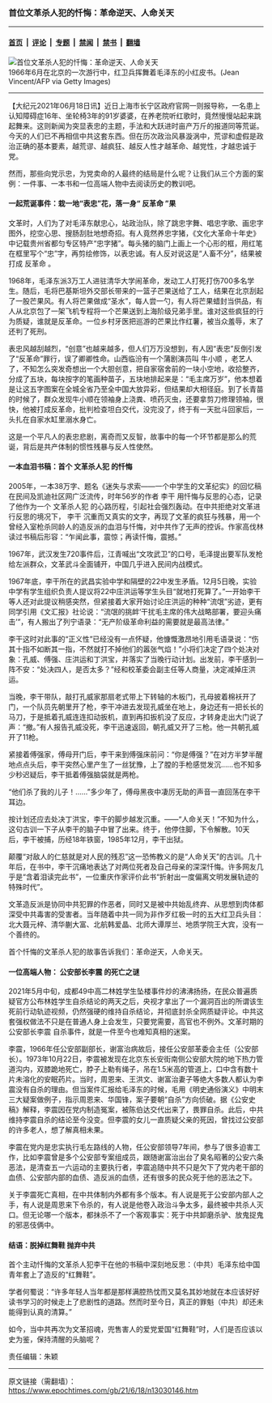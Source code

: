 ### 首位文革杀人犯的忏悔：革命逆天、人命关天

---

#### [首页](../../../..?n13030146) &nbsp;|&nbsp; [评论](../../../../../epoch-comment?n13030146) &nbsp;|&nbsp; [专题](../../../../../epoch-special?n13030146) &nbsp;|&nbsp; [禁闻](../../../../../epoch-news?n13030146) &nbsp;|&nbsp; [禁书](../../../../../books?n13030146) &nbsp;|&nbsp; [翻墙](https://github.com/gfw-breaker/nogfw/blob/master/README.md?n13030146)


<div><img alt="首位文革杀人犯的忏悔：革命逆天、人命关天" class="attachment-djy_600_400 size-djy_600_400 wp-post-image" src="https://i.epochtimes.com/assets/uploads/2020/10/GettyImages-49197-0614-1200x819-600x400.jpg"/>
<div class="caption">
 1966年6月在北京的一次游行中，红卫兵挥舞着毛泽东的小红皮书。(Jean Vincent/AFP via Getty Images)
</div></div><hr/><div class="post_content" id="artbody" itemprop="articleBody">
 <!-- article content begin -->
 <p>
  【大纪元2021年06月18日讯】近日上海市长宁区政府官网一则报导称，一名患上认知障碍症16年、坐轮椅3年的91岁婆婆，在养老院听红歌时，竟然慢慢站起来跳起舞来。这则新闻为突显表忠的主题，手法和大跃进时亩产万斤的报道同等荒诞。今天的人们已不再相信中共这套东西。但在历次政治风暴漩涡中，荒谬和虚假是政治正确的基本要素，越荒谬、越疯狂、越反人性才越革命、越党性，才越忠诚于党。
 </p>
 <p>
  然而，那些向党示忠，为党卖命的人最终的结局是什么呢？让我们从三个方面的案例：一件事、一本书和一位高端人物中去阅读历史的教训吧。
 </p>
 <h4>
  一起荒诞事件：栽一地“表忠”花，落一身“
  <ok href="https://www.epochtimes.com/gb/tag/%E5%8F%8D%E9%9D%A9%E5%91%BD.html">
   反革命
  </ok>
  ”果
 </h4>
 <p>
  文革时，人们为了对毛泽东献忠心，站政治队，除了跳忠字舞、唱忠字歌、画忠字图外，挖空心思、搜肠刮肚地想奇招。有人竟然养忠字猪，《文化大革命十年史》中记载贵州省都匀专区特产“忠字猪”。每头猪的脑门上画上一个心形的框，用红笔在框里写个“忠”字，再剪绘修饰，以表忠诚。有人反对说这是“人畜不分”，结果被打成
  <ok href="https://www.epochtimes.com/gb/tag/%E5%8F%8D%E9%9D%A9%E5%91%BD.html">
   反革命
  </ok>
  。
 </p>
 <p>
  1968年，毛泽东派3万工人进驻清华大学闹革命，发动工人打死打伤700多名学生。随后，毛将巴基斯坦外交部长带来的一篮子芒果送给了工人，结果在北京刮起了一股芒果风。有人将芒果做成“圣水”，每人尝一勺，有人将芒果蜡封当供品，有人从北京包了一架飞机专程将一个芒果送到上海阶级兄弟手里。谁对这些疯狂的行为质疑，谁就是反革命。一位乡村牙医把巡游的芒果比作红薯，被当众羞辱，末了还判了死刑。
 </p>
 <p>
  表忠风越刮越烈，“创意”也越来越多，但人们万万没想到，有人因“表忠”反倒引发了“反革命”罪行，误了卿卿性命。山西临汾有一个蒲剧演员叫
  <ok href="https://www.epochtimes.com/gb/tag/%E7%89%9B%E5%B0%8F%E9%A1%BA.html">
   牛小顺
  </ok>
  ，老艺人了，不知怎么突发奇想出一个大胆创意，把自家宿舍前的一块小空地，收拾整齐，分成了五块，每块按字的笔画种苗子，五块地排起来是：“毛主席万岁”，他本想着是让这五字图案在全城全省乃至全中国大放异彩，但结果却大相径庭。到了长青苗的时候了，群众发现牛小顺在领袖身上浇粪、喷药灭虫，还要拿剪刀修理领袖，很快，他被打成反革命，批判检查坦白交代，没完没了，终于有一天批斗回家后，一头扎在自家水缸里溺水身亡。
 </p>
 <p>
  这是一个平凡人的表忠悲剧，离奇而又反智，故事中的每一个环节都是那么的荒诞，背后是共产体制的惯性残暴与反人性使然。
 </p>
 <h4>
  一本血泪书稿：首个
  <ok href="https://www.epochtimes.com/gb/tag/%E6%96%87%E9%9D%A9%E6%9D%80%E4%BA%BA%E7%8A%AF.html">
   文革杀人犯
  </ok>
  的忏悔
 </h4>
 <p>
  2005年，一本38万字、题名《迷失与求索——一个中学生的文革纪实》的回忆稿在民间及凯迪社区网广泛流传，时年56岁的作者
  <ok href="https://www.epochtimes.com/gb/tag/%E6%9D%8E%E5%B9%B2.html">
   李干
  </ok>
  用忏悔与反思的心态，记录了他作为一个
  <ok href="https://www.epochtimes.com/gb/tag/%E6%96%87%E9%9D%A9%E6%9D%80%E4%BA%BA%E7%8A%AF.html">
   文革杀人犯
  </ok>
  的心路历程，引起社会强烈轰动。在中共拒绝对文革进行反思的境况下，
  <ok href="https://www.epochtimes.com/gb/tag/%E6%9D%8E%E5%B9%B2.html">
   李干
  </ok>
  沉重而又真实的文字，再现了文革的疯狂与残暴，用一个曾经入室枪杀同龄人的造反派的血泪与忏悔，对中共作了无声的控诉。作家高伐林读过书稿后形容：“乍闻此事，震惊；再读忏悔，震撼。”
 </p>
 <p>
  1967年，武汉发生720事件后，江青喊出“文攻武卫”的口号，毛泽提出要军队发枪给左派群众，文革武斗全面铺开，中国几乎进入民间内战模式。
 </p>
 <p>
  1967年底，李干所在的武昌实验中学和隔壁的22中发生矛盾。12月5日晚，实验中学有学生组织负责人提议将22中庄洪运等学生头目“就地打死算了。”一开始李干等人还对此提议稍感突然，但紧接着大家开始讨论庄洪运的种种“流氓”劣迹，更有同学引用《文汇报》社论说：“流氓的挑衅‘干扰毛主席的伟大战略部署，要迎头痛击’”，有人搬出了列宁语录：“无产阶级革命利益的需要就是最高法律。”
 </p>
 <p>
  李干这时对此事的“正义性”已经没有一点怀疑，他慷慨激昂地引用毛语录说：“伤其十指不如断其一指，不然就打不掉他们的嚣张气焰！”小将们决定了四个处决对象：孔威、傅强、庄洪运和丁洪宝，并落实了当晚行动计划。出发前，李干感到一阵不安：“处决四人，是否太多？”经和校革委会副主任等人商量，决定减掉庄洪运。
 </p>
 <p>
  当晚，李干带队，敲打孔威家那扇老式带上下转轴的木板门，孔母披着棉袄开了门，一个队员先朝里开了枪，李干冲进去发现孔威坐在地上，身边还有一把长长的马刀，于是抵着孔威连连扣动扳机，直到再扣扳机没了反应，才转身走出大门说了声：“撤。”有人报告孔威没死，李干迅速返回，朝孔威又开了三枪。他一共朝孔威开了11枪。
 </p>
 <p>
  紧接着傅强家，傅母开门后，李干来到傅强床前问：“你是傅强？”在对方半梦半醒地点点头后，李干突然心里产生了一丝犹豫，上了膛的手枪感觉发沉……也不知多少秒迟疑后，李干抵着傅强脑袋就是两枪。
 </p>
 <p>
  “他们杀了我的儿子！……”多少年了，傅母黑夜中凄厉无助的声音一直回荡在李干耳边。
 </p>
 <p>
  按计划还应去处决丁洪宝，李干的脚步越发沉重。——“人命关天！”不知为什么，这句古训一下子从李干的脑子中冒了出来。终于，他停住脚，下令解散。10天后，李干被捕，历经18年铁窗，1985年12月，李干出狱。
 </p>
 <p>
  颠覆“对敌人的仁慈就是对人民的残忍”这一恐怖教义的是“人命关天”的古训。几十年后，在书中，李干沉痛地表达了对两位死者及自己母亲的深深忏悔。许多网友几乎是“含着泪读完此书”，一位重庆作家评价此书“折射出一度偏离文明发展轨迹的特殊时代”。
 </p>
 <p>
  文革造反派是协同中共犯罪的作恶者，同时又是被中共始乱终弃、从思想到肉体都深受中共毒害的受害者。当年随着中共一同为非作歹红极一时的五大红卫兵头目：北大聂元梓、清华蒯大富、北航韩爱晶、北师大谭厚兰、地质学院王大宾，没有一个善终的。
 </p>
 <p>
  首个忏悔的文革杀人犯的故事告诉我们：革命逆天，人命关天。
 </p>
 <h4>
  一位高端人物：
  <ok href="https://www.epochtimes.com/gb/tag/%E5%85%AC%E5%AE%89%E9%83%A8%E9%95%BF%E6%9D%8E%E9%9C%87.html">
   公安部长李震
  </ok>
  的死亡之谜
 </h4>
 <p>
  2021年5月中旬，成都49中高二林姓学生坠楼事件炒的沸沸扬扬，在民众普遍质疑官方公布林姓学生自杀结论的两天之后，央视才拿出了一个漏洞百出的所谓该生死前行动轨迹视频，仍然强硬的维持自杀结论，并彻底封杀全网质疑评论。中共这套强权做法不只是在普通人身上会发生，只要党需要，高官也不例外。文革时期的
  <ok href="https://www.epochtimes.com/gb/tag/%E5%85%AC%E5%AE%89%E9%83%A8%E9%95%BF%E6%9D%8E%E9%9C%87.html">
   公安部长李震
  </ok>
  自杀事件，就是一件至今也难知真相的迷案。
 </p>
 <p>
  李震，1966年任公安部副部长，谢富治病故后，接任公安部革委会主任（公安部长）。1973年10月22日，李震被发现在北京东长安街南侧公安部大院的地下热力管道沟内，双膝跪地死亡，脖子上勒有绳子，吊在1.5米高的管道上，口中含有数十片未溶化的安眠药片。当时，周恩来、王洪文、谢富治妻子等绝大多数人都认为李震没有自杀的理由。但当案件汇报给毛泽东的时候，毛用《明史通俗演义》中明末三大疑案做例子，指示周恩来、华国锋，案子要朝“自杀”方向侦破。据《公安史稿》解释，李震因在党内制造冤案，被陈伯达交代出来了，畏罪自杀。此后，中共维持李震自杀的结论至今没变。但李震的女儿一直质疑父亲的死因，曾找过公安部的许多老人，想了解真相未果。
 </p>
 <p>
  李震在党内是忠实执行毛左路线的人物，任公安部领导7年间，参与了很多迫害工作，比如李震曾是多个公安部专案组成员，跟随谢富治出台了臭名昭著的公安六条恶法，是清查五一六运动的主要执行者，李震追随中共不只是欠下了党内老干部的血债、公安部内部的血债、造反派的血债，还有很多的民众死于他的恶法之下。
 </p>
 <p>
  关于李震死亡真相，在中共体制内外都有多个版本。有人说是死于公安部内部人之手，有人说是周恩来下令杀的，有人说是他卷入政治斗争太多，最终被中共杀人灭口。但无论哪一个版本，都抹杀不了一个客观事实：死于中共卸磨杀驴、放鬼捉鬼的邪恶伎俩中。
 </p>
 <h4>
  结语：脱掉红舞鞋 抛弃中共
 </h4>
 <p>
  首个主动忏悔的文革杀人犯李干在他的书稿中深刻地反思：（中共）毛泽东给中国青年套上了造反的“红舞鞋”。
 </p>
 <p>
  学者何蜀说：“许多年轻人当年都是那样满腔热忱而又莫名其妙地就在本应该好好读书学习的时候走上了悲剧性的道路。然而时至今日，真正的罪魁（中共）却还未能得到认真的清算。”
 </p>
 <p>
  如今，当中共再次为文革招魂，兜售害人的爱党爱国“红舞鞋”时，人们是否应该以史为鉴，保持清醒的头脑呢？
 </p>
 <p>
  责任编辑：朱颖
 </p>
 <!-- article content end -->
 <div id="below_article_ad">
 </div>
</div>


---

原文链接（需翻墙）：https://www.epochtimes.com/gb/21/6/18/n13030146.htm